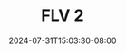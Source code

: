 --- 
title: "FLV 2"
description: "video bokep FLV 2 simontox    "
date: 2024-07-31T15:03:30-08:00
file_code: "4hdhjr50ubp8"
draft: false
cover: "mpbn77yuz5gs853x.jpg"
tags: ["FLV", "bokep-indo", "bokep-viral", "bokep-ig"]
length: 93
fld_id: "1482594"
foldername: "AFIFAH"
categories: ["AFIFAH"]
views: 0
---